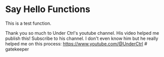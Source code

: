 # Say Hello Functions

This is a test function.

Thank you so much to Under Ctrl's youtube channel. His video helped me publish this!
Subscribe to his channel. I don't even know him but he really helped me on this process: https://www.youtube.com/@UnderCtrl
#   g a t e k e e p e r  
 